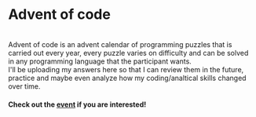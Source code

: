 <h1>Advent of code</h1>
<br>
Advent of code is an advent calendar of programming puzzles that is carried out every year, every puzzle varies on difficulty and can be solved in any programming language that the participant wants.
<br>
I'll be uploading my answers here so that I can review them in the future, practice and maybe even analyze how my coding/analtical skills changed over time.
<br>
<h4>Check out the <a href="https://adventofcode.com/">event</a> if you are interested!</h4>